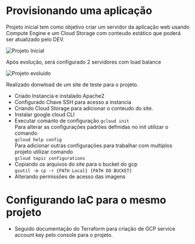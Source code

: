 # Provisionando uma aplicação

Projeto inicial tem como objetivo criar um servidor da aplicação web usando Compute Engine e um Cloud Storage com conteudo estático que poderá ser atualizado pelo DEV.

![Projeto Inicial](https://github.com/brunogenerali/images/blob/main/curso%20gcp%20alura/Projeto-inicial.png?raw=true)

Após evolução, será configurado 2 servidores com load balance

![Projeto evoluido](https://github.com/brunogenerali/images/blob/main/curso%20gcp%20alura/Projeto-evoluido.png?raw=true)

Realizado donwload de um site de teste para o projeto.

- Criado Instancia e instalado Apache2
- Configurado Chave SSH para acesso a instancia
- Criando Cloud Storage para adicionar o conteudo do site.
- Instalar google cloud CLI
- Executar comanto de configuração
`gcloud init`  
Para alterar as configurações padrões definidas no init utilizar o comando  
`gcloud help config`  
Para adicionar outras configurações para trabalhar com multiplos projeto utilizar comando  
`gcloud topic configurations`  
- Copiando os arquivos do site para o bucket do gcp  
`gsutil -m cp -r {PATH Local} {PATH DO BUCKET}`  
- Alterando permissões de acesso das imagens



# Configurando IaC para o mesmo projeto

- Seguido documentação do Terraform para criação de GCP service account key pelo console para o projeto.  
